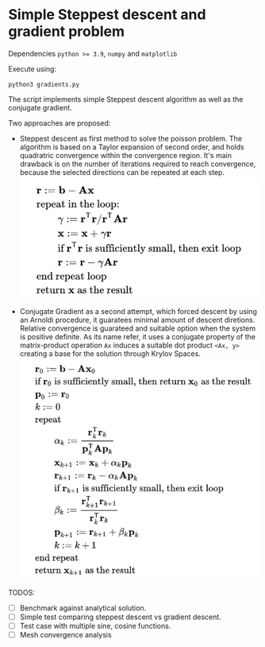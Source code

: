 # Simple Steppest descent and gradient problem

Dependencies `python >= 3.9`, `numpy` and `matplotlib`

Execute using:
```shell
python3 gradients.py
```

The script implements simple Steppest descent algorithm as well as the
conjugate gradient.

Two approaches are proposed:
* Steppest descent as first method to solve the poisson problem. 
The algorithm is based on a Taylor expansion of second order, and holds quadratric convergence within the convergence region.
It's main drawback is on the number of iterations required to reach convergence, because the selected directions can be repeated at each step.
![steppest-descent](figs/steppest_descent.png)

* Conjugate Gradient as a second attempt, which forced descent by using an Arnoldi procedure, it guaratees minimal amount of descent diretions.
Relative convergence is guarateed and suitable option when the system is positive definite. As its name refer, it uses a conjugate property of
the matrix-product operation `Ax` induces a suitable dot product `<Ax, y>` creating a base for the solution through Krylov Spaces.
![conjugate-gradient](figs/gradient_descent.png)

TODOS:
- [ ] Benchmark against analytical solution.
- [ ] Simple test comparing steppest descent vs gradient descent.
- [ ] Test case with multiple sine, cosine functions.
- [ ] Mesh convergence analysis

